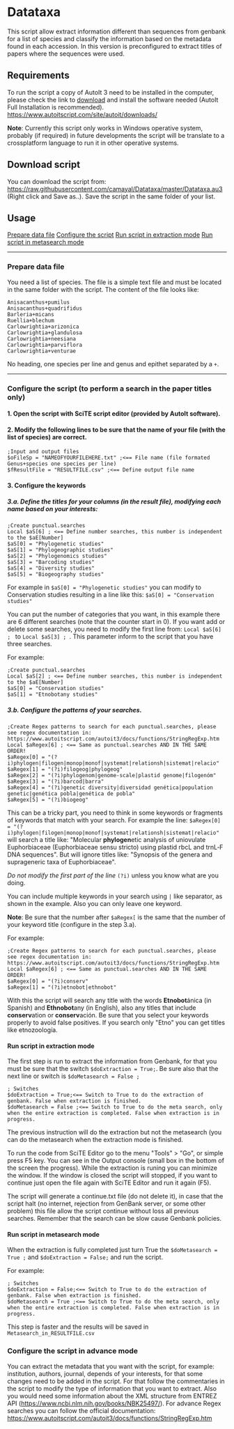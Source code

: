 # Datataxa
This script allow extract information different than sequences from genbank for a list of species and classify the information based on the metadata found in each accession. In this version is preconfigured to extract titles of papers where the sequences were used.

## Requirements
To run the script a copy of AutoIt 3 need to be installed in the computer, please check the link to [download](https://www.autoitscript.com/site/autoit/downloads/) and install the software needed (AutoIt Full Installation is recommended).
https://www.autoitscript.com/site/autoit/downloads/

**Note**: Currently this script only works in Windows operative system, probably (if required) in future developments the script will be translate to a crossplatform language to run it in other operative systems.

## Download script
You can download the script from: https://raw.githubusercontent.com/camayal/Datataxa/master/Datataxa.au3 (Right click and Save as..). Save the script in the same folder of your list.

## Usage

[Prepare data file](#prepare) 
[Configure the script](#configure) 
[Run script in extraction mode](#extract) 
[Run script in metasearch mode](#meta) 

---

<a name="prepare"/>

### Prepare data file
You need a list of species. The file is a simple text file and must be located in the same folder with the script.
The content of the file looks like:
```
Anisacanthus+pumilus
Anisacanthus+quadrifidus
Barleria+micans
Ruellia+blechum
Carlowrightia+arizonica
Carlowrightia+glandulosa
Carlowrightia+neesiana
Carlowrightia+parviflora
Carlowrightia+venturae
```
No heading, one species per line and genus and epithet separated by a `+`.

---
<a name="configure"/>

### Configure the script (to perform a search in the paper titles only)
#### 1. Open the script with SciTE script editor (provided by AutoIt software).
#### 2. Modify the following lines to be sure that the name of your file (with the list of species) are correct.
```Autoit
;Input and output files
$oFileSp = "NAMEOFYOURFILEHERE.txt" ;<== File name (file formated Genus+species one species per line)
$fResultFile = "RESULTFILE.csv" ;<== Define output file name
```
#### 3. Configure the keywords
##### 3.a. Define the titles for your columns (in the result file), modifying each name based on your interests:
```Autoit
;Create punctual.searches
Local $aS[6] ; <== Define number searches, this number is independent to the $aE[Number]
$aS[0] = "Phylogenetic studies"
$aS[1] = "Phylogeographic studies"
$aS[2] = "Phylogenomics studies"
$aS[3] = "Barcoding studies"
$aS[4] = "Diversity studies"
$aS[5] = "Biogeography studies"
```
For example in `$aS[0] = "Phylogenetic studies"` you can modify to Conservation studies resulting in a line like this: `$aS[0] = "Conservation studies"`

You can put the number of categories that you want, in this example there are 6 different searches (note that the counter start in 0). If you want add or delete some searches, you need to modify the first line from: `Local $aS[6] ; ` to `Local $aS[3] ; `. This parameter inform to the script that you have three searches. 

For example:
```Autoit
;Create punctual.searches
Local $aS[2] ; <== Define number searches, this number is independent to the $aE[Number]
$aS[0] = "Conservation studies"
$aS[1] = "Etnobotany studies"
```

##### 3.b. Configure the patterns of your searches.
```Autoit
;Create Regex patterns to search for each punctual.searches, please see regex documentation in: https://www.autoitscript.com/autoit3/docs/functions/StringRegExp.htm
Local $aRegex[6] ; <== Same as punctual.searches AND IN THE SAME ORDER!
$aRegex[0] = "(?i)phylogen|filogen|monop|monof|systemat|relationsh|sistemat|relacio"
$aRegex[1] = "(?i)filogeog|phylogeog"
$aRegex[2] = "(?i)phylogenom|genome-scale|plastid genome|filogenóm"
$aRegex[3] = "(?i)barcod|barra"
$aRegex[4] = "(?i)genetic diversity|diversidad genética|population genetic|genética pobla|genética de pobla"
$aRegex[5] = "(?i)biogeog"
```
This can be a tricky part, you need to think in some keywords or fragments of keywords that match with your search. For example the line: `$aRegex[0] = "(?i)phylogen|filogen|monop|monof|systemat|relationsh|sistemat|relacio"` will search a title like: 
"Molecular **phylogen**etic analysis of uniovulate Euphorbiaceae (Euphorbiaceae sensu stricto) using plastid rbcL and trnL‐F DNA sequences". But will ignore titles like: "Synopsis of the genera and suprageneric taxa of Euphorbiaceae".

*Do not modify the first part of the line* `(?i)` unless you know what are you doing.

You can include multiple keywords in your search using `|` like separator, as shown in the example. Also you can only leave one keyword.

**Note**: Be sure that the number after `$aRegex[` is the same that the number of your keyword title (configure in the step 3.a).

For example:
```Autoit
;Create Regex patterns to search for each punctual.searches, please see regex documentation in: https://www.autoitscript.com/autoit3/docs/functions/StringRegExp.htm
Local $aRegex[6] ; <== Same as punctual.searches AND IN THE SAME ORDER!
$aRegex[0] = "(?i)conserv"
$aRegex[1] = "(?i)etnobot|ethnobot"
``` 

With this the script will search any title with the words **Etnobot**ánica (in Spanish) and **Ethnobot**any (in English), also any titles that include **conserv**ation or **conserv**ación. Be sure that you select your keywords properly to avoid false positives. If you search only "Etno" you can get titles like etnozoología.


<a name="extract"/>

#### Run script in extraction mode
The first step is run to extract the information from Genbank, for that you must be sure that the switch `$doExtraction = True;`. Be sure also that the next line or switch is `$doMetasearch = False ;`

```AutoIt
; Switches
$doExtraction = True;<== Switch to True to do the extraction of genbank. False when extraction is finished.
$doMetasearch = False ;<== Switch to True to do the meta search, only when the entire extraction is completed. False when extraction is in progress.
```
The previous instruction will do the extraction but not the metasearch (you can do the metasearch when the extraction mode is finished.

To run the code from SciTE Editor go to the menu "Tools" > "Go", or simple press F5 key. You can see in the Output console (small box in the bottom of the screen the progress). While the extraction is runing you can minimize the window. If the window is closed the script will stopped, if you want to continue just open the file again with SciTE Editor and run it again (F5).

The script will generate a continue.txt file (do not delete it), in case that the script halt (no internet, rejection from GenBank server, or some other problem) this file allow the script continue without loss all previous searches. Remember that the search can be slow cause Genbank policies. 


<a name="meta"/>

#### Run script in metasearch mode
When the extraction is fully completed just turn True the `$doMetasearch = True ;` and `$doExtraction = False;` and run the script.

For example:
```AutoIt
; Switches
$doExtraction = False;<== Switch to True to do the extraction of genbank. False when extraction is finished.
$doMetasearch = True ;<== Switch to True to do the meta search, only when the entire extraction is completed. False when extraction is in progress.
```
This step is faster and the results will be saved in `Metasearch_in_RESULTFILE.csv`

### Configure the script in advance mode
You can extract the metadata that you want with the script, for example: institution, authors, journal, depends of your interests, for that some changes need to be added in the script.  For that follow the commentaries in the script to modify the type of information that you want to extract. Also you would need some information about the XML structure from ENTREZ API (https://www.ncbi.nlm.nih.gov/books/NBK25497/).
For advance Regex searches you can follow the official documentation: https://www.autoitscript.com/autoit3/docs/functions/StringRegExp.htm


